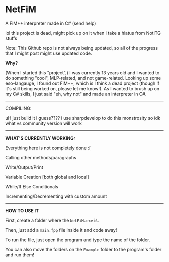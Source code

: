 # NetFiM
A FiM++ interpreter made in C#
(send help)




lol this project is dead, might pick up on it when i take a hiatus from NotITG stuffs














Note: This Github repo is not always being updated, so all of the progress that I might post might use updated code.

**Why?**

(When I started this "project",) I was currently 13 years old and I wanted to do something "cool", MLP-related, and not game-related. Looking up some eso-langauge, I found out FiM++, which is I think a dead project (though if it's still being worked on, please let me know!). As I wanted to brush up on my C# skills, I just said "eh, why not" and made an interpreter in C#.

------------------------------

COMPILING:

uH
just build it i guess????
i use sharpdevelop to do this monstrosity so idk what vs community version will work

------------------------------

<b>WHAT'S CURRENTLY WORKING:</b>

Everything here is not completely done :[

Calling other methods/paragraphs

Write/Output/Print

Variable Creation [both global and local]

While/If Else Conditionals

Incrementing/Decrementing with custom amount

------------------------------

<b>HOW TO USE IT</b>

First, create a folder where the ``NetFiM.exe`` is.

Then, just add a ``main.fpp`` file inside it and code away!

To run the file, just open the program and type the name of the folder.

You can also move the folders on the ``Example`` folder to the program's folder and run them!
